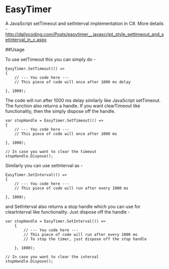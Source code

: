 # EasyTimer
A JavaScript setTimeout and setInterval implementation in C#. More details - http://dailycoding.com/Posts/easytimer__javascript_style_settimeout_and_setinterval_in_c.aspx

##Usage

To use setTimeout this you can simply do -

    EasyTimer.SetTimeout(() =>
    {
        // --- You code here ---
        // This piece of code will once after 1000 ms delay
    
    }, 1000);
    
The code will run after 1000 ms delay similarly like JavaScript setTimeout. The function also returns a handle. If you want clearTimeout like functionality, then the simply dispose off the handle. 

    var stopHandle = EasyTimer.SetTimeout(() =>
    {
        // --- You code here ---
        // This piece of code will once after 1000 ms
    
    }, 1000);
    
    // In case you want to clear the timeout
    stopHandle.Dispose();

Similarly you can use setInterval as -

    EasyTimer.SetInterval(() =>
    {
        // --- You code here ---
        // This piece of code will run after every 1000 ms
    
    }, 1000);

and SetInterval also returns a stop handle which you can use for clearInterval like functionality. Just dispose off the handle -

    var stopHandle = EasyTimer.SetInterval(() =>
        {
            // --- You code here ---
            // This piece of code will run after every 1000 ms
            // To stop the timer, just dispose off the stop handle
    
        }, 1000);
    
    // In case you want to clear the interval
    stopHandle.Dispose();
